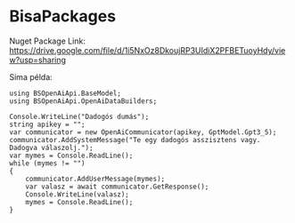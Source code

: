 # BisaPackages



Nuget Package Link:
https://drive.google.com/file/d/1i5NxOz8DkoujRP3UIdiX2PFBETuoyHdy/view?usp=sharing

Sima példa:

```
using BSOpenAiApi.BaseModel;
using BSOpenAiApi.OpenAiDataBuilders;

Console.WriteLine("Dadogós dumás");
string apikey = "";
var communicator = new OpenAiCommunicator(apikey, GptModel.Gpt3_5);
communicator.AddSystemMessage("Te egy dadogós asszisztens vagy. Dadogva válaszolj.");
var mymes = Console.ReadLine();
while (mymes != "")
{
    communicator.AddUserMessage(mymes);
    var valasz = await communicator.GetResponse();
    Console.WriteLine(valasz);
    mymes = Console.ReadLine();
}
```
